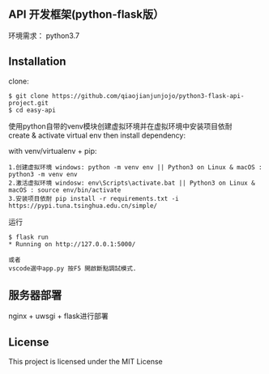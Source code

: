## API 开发框架(python-flask版）

环境需求：
python3.7

## Installation

clone:
```
$ git clone https://github.com/qiaojianjunjojo/python3-flask-api-project.git
$ cd easy-api
```
使用python自带的venv模块创建虚拟环境并在虚拟环境中安装项目依耐  
create & activate virtual env then install dependency:

with venv/virtualenv + pip:
```
1.创建虚拟环境 windows: python -m venv env || Python3 on Linux & macOS : python3 -m venv env
2.激活虚拟环境 windosw: env\Scripts\activate.bat || Python3 on Linux & macOS : source env/bin/activate 
3.安装项目依耐 pip install -r requirements.txt -i https://pypi.tuna.tsinghua.edu.cn/simple/

```
运行
```
$ flask run 
* Running on http://127.0.0.1:5000/

或者
vscode選中app.py 按F5 開啟斷點調試模式.
```

## 服务器部署
nginx + uwsgi + flask进行部署  


## License

This project is licensed under the MIT License 
